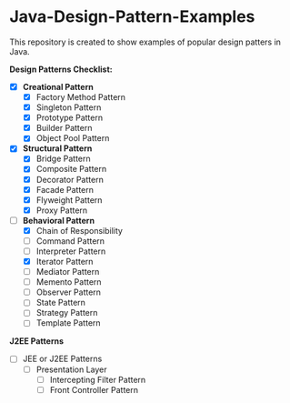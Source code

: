 # Java-Design-Pattern-Examples
This repository is created to show examples of popular design patters in Java.

**Design Patterns Checklist:**

- [X] **Creational Pattern**
    - [X] Factory Method Pattern
    - [X] Singleton Pattern
    - [X] Prototype Pattern
    - [X] Builder Pattern
    - [X] Object Pool Pattern

- [X] **Structural Pattern**
    - [X] Bridge Pattern
    - [X] Composite Pattern
    - [X] Decorator Pattern
    - [X] Facade Pattern
    - [X] Flyweight Pattern
    - [X] Proxy Pattern

- [ ] **Behavioral Pattern**
    - [X] Chain of Responsibility
    - [ ] Command Pattern
    - [ ] Interpreter Pattern
    - [X] Iterator Pattern
    - [ ] Mediator Pattern
    - [ ] Memento Pattern
    - [ ] Observer Pattern
    - [ ] State Pattern
    - [ ] Strategy Pattern
    - [ ] Template Pattern

**J2EE Patterns**

- [ ] JEE or J2EE Patterns
    - [ ] Presentation Layer
        - [ ] Intercepting Filter Pattern
        - [ ] Front Controller Pattern
